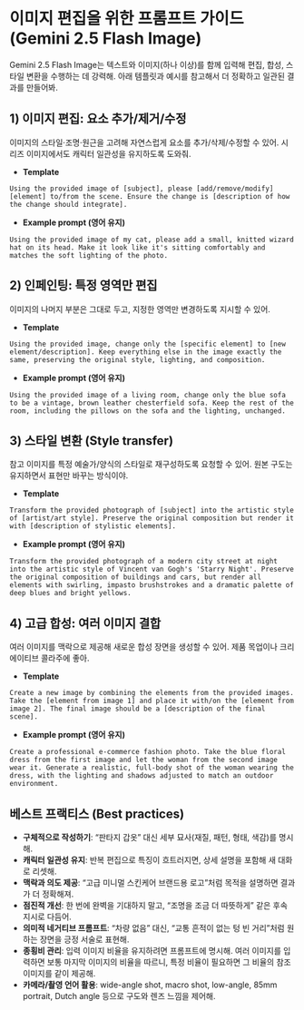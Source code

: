 # 이미지 편집을 위한 프롬프트 가이드 (Gemini 2.5 Flash Image)

Gemini 2.5 Flash Image는 텍스트와 이미지(하나 이상)를 함께 입력해 편집, 합성, 스타일 변환을 수행하는 데 강력해.
아래 템플릿과 예시를 참고해서 더 정확하고 일관된 결과를 만들어봐.

## 1) 이미지 편집: 요소 추가/제거/수정

이미지의 스타일·조명·원근을 고려해 자연스럽게 요소를 추가/삭제/수정할 수 있어. 시리즈 이미지에서도 캐릭터 일관성을 유지하도록 도와줘.

- **Template**

```text
Using the provided image of [subject], please [add/remove/modify] [element] to/from the scene. Ensure the change is [description of how the change should integrate].
```

- **Example prompt (영어 유지)**

```text
Using the provided image of my cat, please add a small, knitted wizard hat on its head. Make it look like it's sitting comfortably and matches the soft lighting of the photo.
```

## 2) 인페인팅: 특정 영역만 편집

이미지의 나머지 부분은 그대로 두고, 지정한 영역만 변경하도록 지시할 수 있어.

- **Template**

```text
Using the provided image, change only the [specific element] to [new element/description]. Keep everything else in the image exactly the same, preserving the original style, lighting, and composition.
```

- **Example prompt (영어 유지)**

```text
Using the provided image of a living room, change only the blue sofa to be a vintage, brown leather chesterfield sofa. Keep the rest of the room, including the pillows on the sofa and the lighting, unchanged.
```

## 3) 스타일 변환 (Style transfer)

참고 이미지를 특정 예술가/양식의 스타일로 재구성하도록 요청할 수 있어. 원본 구도는 유지하면서 표현만 바꾸는 방식이야.

- **Template**

```text
Transform the provided photograph of [subject] into the artistic style of [artist/art style]. Preserve the original composition but render it with [description of stylistic elements].
```

- **Example prompt (영어 유지)**

```text
Transform the provided photograph of a modern city street at night into the artistic style of Vincent van Gogh's 'Starry Night'. Preserve the original composition of buildings and cars, but render all elements with swirling, impasto brushstrokes and a dramatic palette of deep blues and bright yellows.
```

## 4) 고급 합성: 여러 이미지 결합

여러 이미지를 맥락으로 제공해 새로운 합성 장면을 생성할 수 있어. 제품 목업이나 크리에이티브 콜라주에 좋아.

- **Template**

```text
Create a new image by combining the elements from the provided images. Take the [element from image 1] and place it with/on the [element from image 2]. The final image should be a [description of the final scene].
```

- **Example prompt (영어 유지)**

```text
Create a professional e-commerce fashion photo. Take the blue floral dress from the first image and let the woman from the second image wear it. Generate a realistic, full-body shot of the woman wearing the dress, with the lighting and shadows adjusted to match an outdoor environment.
```

## 베스트 프랙티스 (Best practices)

- **구체적으로 작성하기**: “판타지 갑옷” 대신 세부 묘사(재질, 패턴, 형태, 색감)를 명시해.
- **캐릭터 일관성 유지**: 반복 편집으로 특징이 흐트러지면, 상세 설명을 포함해 새 대화로 리셋해.
- **맥락과 의도 제공**: “고급 미니멀 스킨케어 브랜드용 로고”처럼 목적을 설명하면 결과가 더 정확해져.
- **점진적 개선**: 한 번에 완벽을 기대하지 말고, “조명을 조금 더 따뜻하게” 같은 후속 지시로 다듬어.
- **의미적 네거티브 프롬프트**: “차량 없음” 대신, “교통 흔적이 없는 텅 빈 거리”처럼 원하는 장면을 긍정 서술로 표현해.
- **종횡비 관리**: 입력 이미지 비율을 유지하려면 프롬프트에 명시해. 여러 이미지를 입력하면 보통 마지막 이미지의 비율을 따르니, 특정 비율이 필요하면 그 비율의 참조 이미지를 같이 제공해.
- **카메라/촬영 언어 활용**: wide-angle shot, macro shot, low-angle, 85mm portrait, Dutch angle 등으로 구도와 렌즈 느낌을 제어해.
